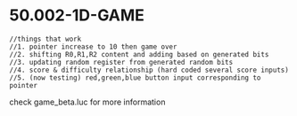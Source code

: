 # 50.002-1D-GAME


    //things that work
    //1. pointer increase to 10 then game over 
    //2. shifting R0,R1,R2 content and adding based on generated bits
    //3. updating random register from generated random bits
    //4. score & difficulty relationship (hard coded several score inputs)
    //5. (now testing) red,green,blue button input corresponding to pointer 
  
check game_beta.luc for more information
